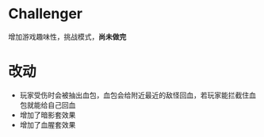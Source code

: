 # Challenger
增加游戏趣味性，挑战模式，**尚未做完**
# 改动
- 玩家受伤时会被抽出血包，血包会给附近最近的敌怪回血，若玩家能拦截住血包就能给自己回血
- 增加了暗影套效果
- 增加了血腥套效果
